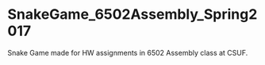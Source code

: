 # SnakeGame_6502Assembly_Spring2017
Snake Game made for HW assignments in 6502 Assembly class at CSUF.
